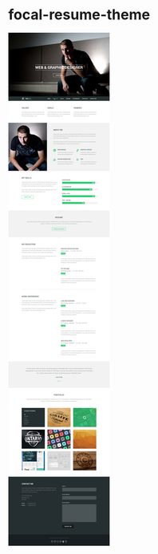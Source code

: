 # focal-resume-theme
![Design preview for the Bookmark landing page coding challenge](./design/desktop-preview.jpg)